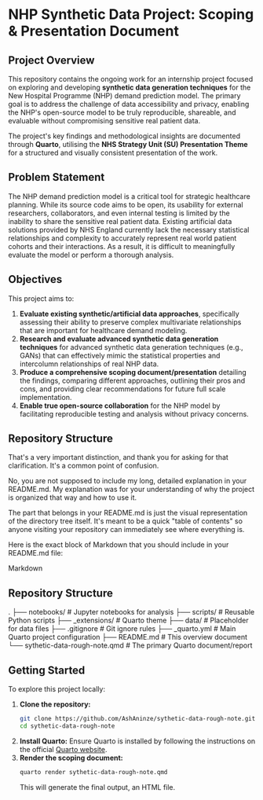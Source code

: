 # NHP Synthetic Data Project: Scoping & Presentation Document

## Project Overview

This repository contains the ongoing work for an internship project focused on exploring and developing **synthetic data generation techniques** for the New Hospital Programme (NHP) demand prediction model. The primary goal is to address the challenge of data accessibility and privacy, enabling the NHP's open-source model to be truly reproducible, shareable, and evaluable without compromising sensitive real patient data.


The project's key findings and methodological insights are documented through **Quarto**, utilising the **NHS Strategy Unit (SU) Presentation Theme** for a structured and visually consistent presentation of the work.

## Problem Statement

The NHP demand prediction model is a critical tool for strategic healthcare planning. While its source code aims to be open, its usability for external researchers, collaborators, and even internal testing is limited by the inability to share the sensitive real patient data. Existing artificial data solutions provided by NHS England currently lack the necessary statistical relationships and complexity to accurately represent real world patient cohorts and their interactions. As a result, it is difficult to meaningfully evaluate the model or perform a thorough analysis. 

## Objectives
 
This project aims to:

1.  **Evaluate existing synthetic/artificial data approaches**, specifically assessing their ability to preserve complex multivariate relationships that are important for healthcare demand modeling.
2.  **Research and evaluate advanced synthetic data generation techniques** for advanced synthetic data generation techniques (e.g., GANs) that can effectively mimic the statistical properties and intercolumn relationships of real NHP data.
4.  **Produce a comprehensive scoping document/presentation** detailing the findings, comparing different approaches, outlining their pros and cons, and providing clear recommendations for future full scale implementation.
5.  **Enable true open-source collaboration** for the NHP model by facilitating reproducible testing and analysis without privacy concerns.

## Repository Structure

That's a very important distinction, and thank you for asking for that clarification. It's a common point of confusion.

No, you are not supposed to include my long, detailed explanation in your README.md. My explanation was for your understanding of why the project is organized that way and how to use it.

The part that belongs in your README.md is just the visual representation of the directory tree itself. It's meant to be a quick "table of contents" so anyone visiting your repository can immediately see where everything is.

Here is the exact block of Markdown that you should include in your README.md file:

Markdown

## Repository Structure

.
├── notebooks/                                  # Jupyter notebooks for analysis
├── scripts/                                    # Reusable Python scripts
├── _extensions/                                # Quarto theme
├── data/                                       # Placeholder for data files
├── .gitignore                                  # Git ignore rules
├── _quarto.yml                                 # Main Quarto project configuration
├── README.md                                   # This overview document
└── sythetic-data-rough-note.qmd                # The primary Quarto document/report

## Getting Started

To explore this project locally:

1.  **Clone the repository:**
    ```bash
    git clone https://github.com/AshAninze/sythetic-data-rough-note.git
    cd sythetic-data-rough-note
    ```
2.  **Install Quarto:**
    Ensure Quarto is installed by following the instructions on the official [Quarto website](https://quarto.org/docs/get-started/).
3.  **Render the scoping document:**
    ```bash
    quarto render sythetic-data-rough-note.qmd
    ```
    This will generate the final output, an HTML file.


